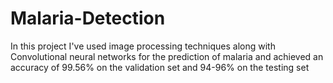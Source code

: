 # Malaria-Detection
In this project I've used image processing techniques along with Convolutional neural networks for the prediction of malaria and achieved an accuracy of 99.56% on the validation set and 94-96% on the testing set
